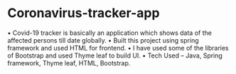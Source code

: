 # Coronavirus-tracker-app
• Covid-19 tracker is basically an application which shows data of the affected persons till date globally.
• Built this project using spring framework and used HTML for frontend.
• I have used some of the libraries of Bootstrap and used Thyme leaf to build UI.
• Tech Used – Java, Spring framework, Thyme leaf, HTML, Bootstrap.

